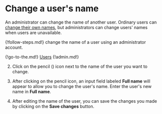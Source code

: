 # Change a user's name
An administrator can change the name of another user. Ordinary users can
[change their own names](/help/change-your-name), but administrators can change
users' names when users are unavailable.

{!follow-steps.md!}  change the name of a user using an administrator account.

{!go-to-the.md!} [Users](/#administration/user-list-admin)
{!admin.md!}

2. Click on the pencil (<i class="icon-vector-pencil"></i>) icon next to
the name of the user you want to change.

3. After clicking on the pencil icon, an input field labeled **Full name** will
appear to allow you to change the user's name. Enter the user's new name in
**Full name**.

4. After editing the name of the user, you can save the changes you made by
clicking on the **Save changes** button.
